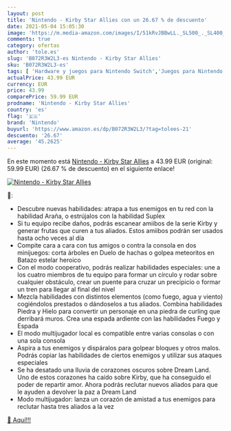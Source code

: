 ```yaml
---
layout: post
title: 'Nintendo - Kirby Star Allies con un 26.67 % de descuento'
date: 2021-05-04 15:05:30
image: 'https://m.media-amazon.com/images/I/51kRvJBBwLL._SL500_._SL400_.jpg'
comments: true
category: ofertas
author: 'tole.es'
slug: 'B072R3W2L3-es Nintendo - Kirby Star Allies'
sku: 'B072R3W2L3-es'
tags: [ 'Hardware y juegos para Nintendo Switch','Juegos para Nintendo Switch','Videojuegos','nintendo', ]
actualPrice: 43.99 EUR
currency: EUR
price: 43.99
comparePrice: 59.99 EUR
prodname: 'Nintendo - Kirby Star Allies'
country: 'es'
flag: '🇪🇸'
brand: 'Nintendo'
buyurl: 'https://www.amazon.es/dp/B072R3W2L3/?tag=tolees-21'
descuento: '26.67'
average: '45.2625'
---
```


En este momento está [Nintendo - Kirby Star Allies](https://www.amazon.es/dp/B072R3W2L3/?tag=tolees-21) a 43.99 EUR (original: 59.99 EUR) (26.67 %  de descuento) en el siguiente enlace!

[![Nintendo - Kirby Star Allies](https://m.media-amazon.com/images/I/51kRvJBBwLL._SL500_._SL400_.jpg)](https://www.amazon.es/dp/B072R3W2L3/?tag=tolees-21)

🔎:

- Descubre nuevas habilidades: atrapa a tus enemigos en tu red con la habilidad Araña, o estrújalos con la habilidad Suplex
- Si tu equipo recibe daños, podrás escanear amiibos de la serie Kirby y generar frutas que curen a tus aliados. Estos amiibos podrán ser usados hasta ocho veces al día
- Compite cara a cara con tus amigos o contra la consola en dos minijuegos: corta árboles en Duelo de hachas o golpea meteoritos en Batazo estelar heroico
- Con el modo cooperativo, podrás realizar habilidades especiales: une a los cuatro miembros de tu equipo para formar un círculo y rodar sobre cualquier obstáculo, crear un puente para cruzar un precipicio o formar un tren para llegar al final del nivel
- Mezcla habilidades con distintos elementos (como fuego, agua y viento) cogiéndolos prestados o dándoselos a tus aliados. Combina habilidades Piedra y Hielo para convertir un personaje en una piedra de curling que derribará muros. Crea una espada ardiente con las habilidades Fuego y Espada
- El modo multijugador local es compatible entre varias consolas o con una sola consola
- Aspira a tus enemigos y dispáralos para golpear bloques y otros malos. Podrás copiar las habilidades de ciertos enemigos y utilizar sus ataques especiales
- Se ha desatado una lluvia de corazones oscuros sobre Dream Land. Uno de estos corazones ha caído sobre Kirby, que ha conseguido el poder de repartir amor. Ahora podrás reclutar nuevos aliados para que le ayuden a devolver la paz a Dream Land
- Modo multijugador: lanza un corazón de amistad a tus enemigos para reclutar hasta tres aliados a la vez

[🛒 Aquí!!!](https://www.amazon.es/dp/B072R3W2L3/?tag=tolees-21)

